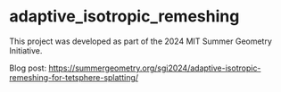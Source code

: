 # adaptive_isotropic_remeshing

This project was developed as part of the 2024 MIT Summer Geometry Initiative.

Blog post: https://summergeometry.org/sgi2024/adaptive-isotropic-remeshing-for-tetsphere-splatting/